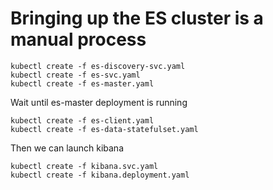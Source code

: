 # Bringing up the ES cluster is a manual process

```
kubectl create -f es-discovery-svc.yaml
kubectl create -f es-svc.yaml
kubectl create -f es-master.yaml
```

Wait until es-master deployment is running


```
kubectl create -f es-client.yaml
kubectl create -f es-data-statefulset.yaml
```

Then we can launch kibana

```
kubectl create -f kibana.svc.yaml
kubectl create -f kibana.deployment.yaml
```
